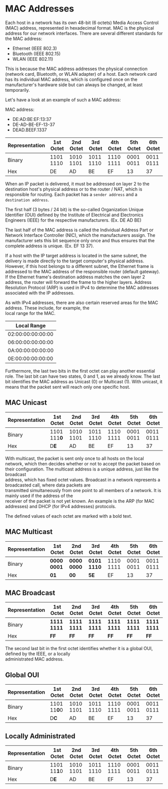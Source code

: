 # MAC Addresses
Each host in a network has its own 48-bit (6 octets) Media Access Control (MAC) address, represented in hexadecimal format. MAC is the physical address for our network interfaces. There are several different standards for the MAC address:

* Ethernet (IEEE 802.3)
* Bluetooth (IEEE 802.15)
* WLAN (IEEE 802.11)

This is because the MAC address addresses the physical connection (network card, Bluetooth, or WLAN adapter) of a host. Each network card has its individual MAC address, which is configured once on the manufacturer's hardware side but can always be changed, at least temporarily.

Let's have a look at an example of such a MAC address:

MAC address:

* DE:AD:BE:EF:13:37 
* DE-AD-BE-EF-13-37 
* DEAD.BEEF.1337

| Representation | 1st Octet | 2nd Octet | 3rd Octet | 4th Octet | 5th Octet | 6th Octet |
|----------------|-----------|-----------|-----------|-----------|-----------|-----------|
| Binary         | 1101 1110 | 1010 1101 | 1011 1110 | 1110 1111 | 0001 0011 | 0011 0111 |
| Hex            | DE        | AD        | BE        | EF        | 13        | 37        |

When an IP packet is delivered, it must be addressed on layer 2 to the destination host's physical address or to 
the router / NAT, which is responsible for routing. Each packet has a `sender address` and a `destination address`.

The first half (3 bytes / 24 bit) is the so-called Organization Unique Identifier (OUI) defined by the Institute of 
Electrical and Electronics Engineers (IEEE) for the respective manufacturers. (Ex. DE AD BE)

The last half of the MAC address is called the Individual Address Part or Network Interface Controller (NIC), which 
the manufacturers assign. The manufacturer sets this bit sequence only once and thus ensures that the complete 
address is unique. (Ex. EF 13 37).

If a host with the IP target address is located in the same subnet, the delivery is made directly to the target 
computer's physical address. However, if this host belongs to a different subnet, the Ethernet frame is addressed to 
the MAC address of the responsible router (default gateway). If the Ethernet frame's destination address matches the 
own layer 2 address, the router will forward the frame to the higher layers. Address Resolution Protocol (ARP) is 
used  in IPv4 to determine the MAC addresses associated with the IP addresses.

As with IPv4 addresses, there are also certain reserved areas for the MAC address. These include, for example, the  
local range for the MAC.

| Local Range       |
|-------------------|
| 02:00:00:00:00:00 |
| 06:00:00:00:00:00 |
| 0A:00:00:00:00:00 |
| 0E:00:00:00:00:00 |


Furthermore, the last two bits in the first octet can play another essential role. The last bit can have two states, 
0 and 1, as we already know. The last bit identifies the MAC address as Unicast (0) or Multicast (1). With unicast, 
it  means that the packet sent will reach only one specific host.

## MAC Unicast
| Representation | 1st Octet     | 2nd Octet | 3rd Octet | 4th Octet | 5th Octet | 6th Octet |
|----------------|---------------|-----------|-----------|-----------|-----------|-----------|
| Binary         | 1101 111**0** | 1010 1101 | 1011 1110 | 1110 1111 | 0001 0011 | 0011 0111 |
| Hex            | D**E**        | AD        | BE        | EF        | 13        | 37        |

With multicast, the packet is sent only once to all hosts on the local network, which then decides whether or not to 
accept  the packet based on their configuration. The multicast address is a unique address, just like the broadcast  
address, which has fixed octet values. Broadcast in a network represents a broadcasted call, where data packets are  
transmitted simultaneously from one point to all members of a network. It is mainly used if the address of the  
receiver of the packet is not yet known. An example is the ARP (for MAC addresses) and DHCP (for IPv4 addresses) 
protocols.

The defined values of each octet are marked with a bold text.

## MAC Multicast
| Representation | 1st Octet     | 2nd Octet     | 3rd Octet     | 4th Octet | 5th Octet | 6th Octet |
|----------------|---------------|---------------|---------------|-----------|-----------|-----------|
| Binary         | **0000 0001** | **0000 0000** | **0101 1110** | 1110 1111 | 0001 0011 | 0011 0111 |
| Hex            | **01**        | **00**        | **5E**        | EF        | 13        | 37        |

## MAC Broadcast
| Representation | 1st Octet     | 2nd Octet     | 3rd Octet     | 4th Octet     | 5th Octet     | 6th Octet     |
|----------------|---------------|---------------|---------------|---------------|---------------|---------------|
| Binary         | **1111 1111** | **1111 1111** | **1111 1111** | **1111 1111** | **1111 1111** | **1111 1111** |
| Hex            | **FF**        | **FF**        | **FF**        | **FF**        | **FF**        | **FF**        |

The second last bit in the first octet identifies whether it is a global OUI, defined by the IEEE, or a locally  
administrated MAC address.

## Global OUI
| Representation | 1st Octet     | 2nd Octet | 3rd Octet | 4th Octet | 5th Octet | 6th Octet |
|----------------|---------------|-----------|-----------|-----------|-----------|-----------|
| Binary         | 1101 11**0**0 | 1010 1101 | 1011 1110 | 1110 1111 | 0001 0011 | 0011 0111 |
| Hex            | D**C**        | AD        | BE        | EF        | 13        | 37        |

## Locally Administrated
| Representation | 1st Octet     | 2nd Octet | 3rd Octet | 4th Octet | 5th Octet | 6th Octet |
|----------------|---------------|-----------|-----------|-----------|-----------|-----------|
| Binary         | 1101 11**1**0 | 1010 1101 | 1011 1110 | 1110 1111 | 0001 0011 | 0011 0111 |
| Hex            | D**E**        | AD        | BE        | EF        | 13        | 37        |
